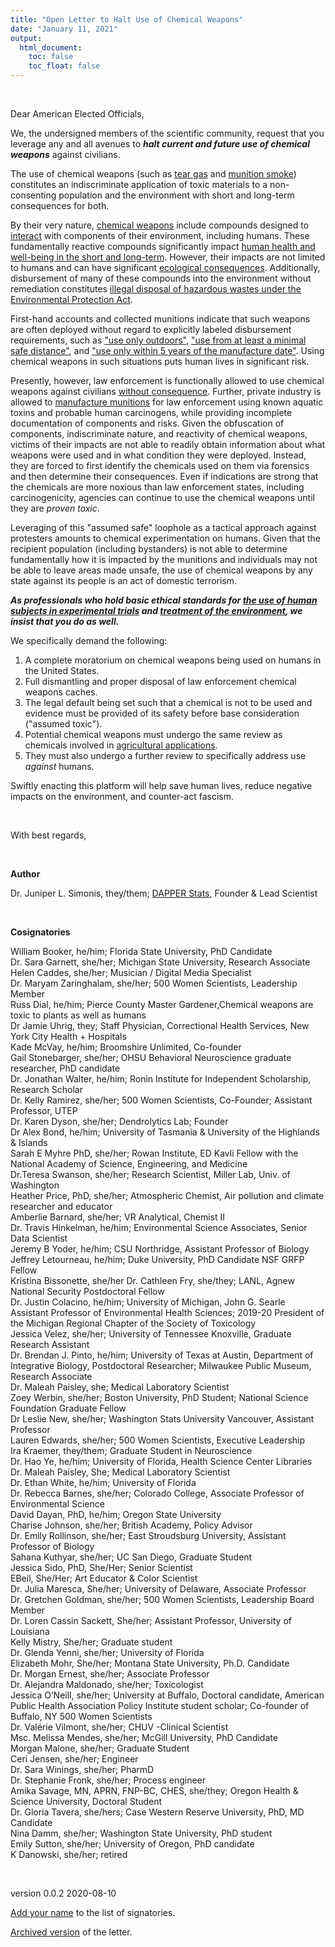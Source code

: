 ```yaml
---
title: "Open Letter to Halt Use of Chemical Weapons"
date: "January 11, 2021"
output:
  html_document:
    toc: false
    toc_float: false
---
```


<br>

Dear American Elected Officials,

We, the undersigned members of the scientific community, request that you leverage any and all avenues to ***halt current and future use of chemical weapons*** against civilians.

The use of chemical weapons (such as [tear gas](https://en.wikipedia.org/wiki/Tear_gas) and [munition smoke](https://en.wikipedia.org/wiki/Hexachloroethane)) constitutes an indiscriminate application of toxic materials to a non-consenting population and the environment with short and long-term consequences for both. 

By their very nature, [chemical weapons](https://en.wikipedia.org/wiki/Chemical_weapon) include compounds designed to [interact](https://en.wikipedia.org/wiki/Chemical_reaction) with components of their environment, including humans.
These fundamentally reactive compounds significantly impact [human health and well-being in the short and long-term](https://www.dontshootpdx.org/riot-control-agents-report/).
However, their impacts are not limited to humans and can have significant [ecological consequences](https://www.cbc.ca/radio/asithappens/how-norwegian-trees-tell-the-story-of-a-cloaked-nazi-war-ship-1.4616295).
Additionally, disbursement of many of these compounds into the environment without remediation constitutes [illegal disposal of hazardous wastes under the Environmental Protection Act](https://www.epa.gov/hw/learn-basics-hazardous-waste).


First-hand accounts and collected munitions indicate that such weapons are often deployed without regard to explicitly labeled disbursement requirements, such as ["use only outdoors"](https://www.oregonlive.com/crime/2020/07/downtown-jail-inmates-hitting-panic-buttons-due-to-tear-gas-wafting-into-cells-lawyers-say.html), ["use from at least a minimal safe distance"](https://www.cosmopolitan.com/politics/a33450374/black-lives-matter-protests-portland-oregon-stormtroopers-federal-agents/), and ["use only within 5 years of the manufacture date"](https://www.portlandmercury.com/blogtown/2020/08/04/28698841/protesters-and-lawmakers-are-concerned-about-the-effects-of-expired-tear-gas).
Using chemical weapons in such situations puts human lives in significant risk.

Presently, however, law enforcement is functionally allowed to use chemical weapons against civilians [without consequence](https://www.kptv.com/news/study-tracks-use-of-tear-gas-as-portland-nears-70-days-of-protests/article_963a57c6-d6a8-11ea-93b6-df94059985fc.html).
Further, private industry is allowed to [manufacture munitions](https://www.defense-technology.com/product/maximum-smoke-hc-large-style-canister/) for law enforcement using known aquatic toxins and probable human carcinogens, while providing incomplete documentation of components and risks.
Given the obfuscation of components, indiscriminate nature, and reactivity of chemical weapons, victims of their impacts are not able to readily obtain information about what weapons were used and in what condition they were deployed.
Instead, they are forced to first identify the chemicals used on them via forensics and then determine their consequences.
Even if indications are strong that the chemicals are more noxious than law enforcement states, including carcinogenicity, agencies can continue to use the chemical weapons until they are *proven toxic*.

Leveraging of this "assumed safe" loophole as a tactical approach against protesters amounts to chemical experimentation on humans.
Given that the recipient population (including bystanders) is not able to determine fundamentally how it is impacted by the munitions and individuals may not be able to leave areas made unsafe, the use of chemical weapons by any state against its people is an act of domestic terrorism. 

***As professionals who hold basic ethical standards for [the use of human subjects in experimental trials](https://www.fda.gov/patients/clinical-trials-what-patients-need-know/informed-consent-clinical-trials) and [treatment of the environment](https://www.epa.gov/node/127431_), we insist that you do as well.***

We specifically demand the following:

1. A complete moratorium on chemical weapons being used on humans in the United States. 
2. Full dismantling and proper disposal of law enforcement chemical weapons caches.
3. The legal default being set such that a chemical is not to be used and evidence must be provided of its safety before base consideration ("assumed toxic").
4. Potential chemical weapons must undergo the same review as chemicals involved in [agricultural applications](https://www.fda.gov/food/chemicals-metals-pesticides-food/chemicals).
5. They must also undergo a further review to specifically address use *against* humans.

Swiftly enacting this platform will help save human lives, reduce negative impacts on the environment, and counter-act fascism.

<br>

With best regards,

<br>

**Author**

Dr. Juniper L. Simonis, they/them; [DAPPER Stats](https://www.dapperstats.com), Founder & Lead Scientist

<br>

**Cosignatories**

William Booker, he/him; Florida State University, PhD Candidate  
Dr. Sara Garnett, she/her; Michigan State University, Research Associate  
Helen Caddes, she/her; Musician / Digital Media Specialist  
Dr. Maryam Zaringhalam, she/her; 500 Women Scientists, Leadership Member  
Russ Dial, he/him; Pierce County Master Gardener,Chemical weapons are toxic to plants as well as humans  
Dr Jamie Uhrig, they; Staff Physician, Correctional Health Services, New York City Health + Hospitals  
Kade McVay, he/him; Broomshire Unlimited, Co-founder  
Gail Stonebarger, she/her; OHSU Behavioral Neuroscience graduate researcher, PhD candidate  
Dr. Jonathan Walter, he/him; Ronin Institute for Independent Scholarship, Research Scholar  
Dr. Kelly Ramirez, she/her; 500 Women Scientists, Co-Founder; Assistant Professor, UTEP  
Dr. Karen Dyson, she/her; Dendrolytics Lab; Founder  
Dr Alex Bond, he/him; University of Tasmania & University of the Highlands & Islands  
Sarah E Myhre PhD, she/her; Rowan Institute, ED	Kavli Fellow with the National Academy of Science, Engineering, and Medicine  
Dr.Teresa Swanson, she/her; Research Scientist, Miller Lab, Univ. of Washington  
Heather Price, PhD, she/her; Atmospheric Chemist, Air pollution and climate researcher and educator  
Amberlie Barnard, she/her; VR Analytical, Chemist II  
Dr. Travis Hinkelman, he/him; Environmental Science Associates, Senior Data Scientist  
Jeremy B Yoder, he/him; CSU Northridge, Assistant Professor of Biology  
Jeffrey Letourneau, he/him; Duke University, PhD Candidate	NSF GRFP Fellow  
Kristina Bissonette, she/her
Dr. Cathleen Fry, she/they; LANL, Agnew National Security Postdoctoral Fellow  
Dr. Justin Colacino, he/him; University of Michigan, John G. Searle Assistant Professor of Environmental Health Sciences; 2019-20 President of the Michigan Regional Chapter of the Society of Toxicology  
Jessica Velez, she/her; University of Tennessee Knoxville, Graduate Research Assistant	
Dr. Brendan J. Pinto, he/him; University of Texas at Austin, Department of Integrative Biology, Postdoctoral Researcher; Milwaukee Public Museum, Research Associate  
Dr. Maleah Paisley, she; Medical Laboratory Scientist  
Zoey Werbin, she/her; Boston University, PhD Student; National Science Foundation Graduate Fellow  
Dr Leslie New, she/her; Washington Stats University Vancouver, Assistant Professor  
Lauren Edwards, she/her; 500 Women Scientists, Executive Leadership	 
Ira Kraemer, they/them; Graduate Student in Neuroscience  
Dr. Hao Ye, he/him; University of Florida, Health Science Center Libraries   
Dr. Maleah Paisley, She; Medical Laboratory Scientist   
Dr. Ethan White, he/him; University of Florida  
Dr. Rebecca Barnes, she/her; Colorado College, Associate Professor of Environmental Science  
David Dayan, PhD, he/him; Oregon State University  
Charise Johnson, she/her; British Academy, Policy Advisor  
Dr. Emily Rollinson, she/her; East Stroudsburg University, Assistant Professor of Biology  
Sahana Kuthyar, she/her; UC San Diego, Graduate Student  
Jessica Sido, PhD, She/Her; Senior Scientist   
EBeil, She/Her; Art Educator & Color Scientist   
Dr. Julia Maresca, She/her; University of Delaware, Associate Professor   
Dr. Gretchen Goldman, she/her; 500 Women Scientists, Leadership Board Member  
Dr. Loren Cassin Sackett, She/her; Assistant Professor, University of Louisiana  
Kelly Mistry, She/her; Graduate student  
Dr. Glenda Yenni, she/her; University of Florida  
Elizabeth Mohr, She/her; Montana State University, Ph.D. Candidate  
Dr. Morgan Ernest, she/her; Associate Professor  
Dr. Alejandra Maldonado, she/her; Toxicologist  
Jessica O’Neill, she/her; University at Buffalo, Doctoral candidate, American Public Health Association Policy Institute student scholar; Co-founder of Buffalo, NY 500 Women Scientists  
Dr. Valérie Vilmont, she/her; CHUV -Clinical Scientist  
Msc. Melissa Mendes, she/her; McGill University, PhD Candidate  
Morgan Malone, she/her; Graduate Student  
Ceri Jensen, she/her; Engineer  
Dr. Sara Winings, she/her; PharmD  
Dr. Stephanie Fronk, she/her; Process engineer  
Amika Savage, MN, APRN, FNP-BC, CHES, she/they; Oregon Health & Science University, Doctoral Student  
Dr. Gloria Tavera, she/hers; Case Western Reserve University, PhD, MD Candidate  
Nina Damm, she/her; Washington State University, PhD student  
Emily Sutton, she/her; University of Oregon, PhD candidate  
K Danowski, she/her; retired  


<br>

version 0.0.2 2020-08-10

[Add your name](https://forms.gle/U2h1rZFdPxouW4SFA) to the list of signatories.

[Archived version](https://doi.org/10.5281/zenodo.3978769) of the letter.

<br>
